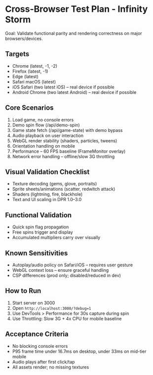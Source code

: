 # Cross-Browser Test Plan - Infinity Storm

Goal: Validate functional parity and rendering correctness on major browsers/devices.

## Targets
- Chrome (latest, -1, -2)
- Firefox (latest, -1)
- Edge (latest)
- Safari macOS (latest)
- iOS Safari (two latest iOS) – real device if possible
- Android Chrome (two latest Android) – real device if possible

## Core Scenarios
1. Load game, no console errors
2. Demo spin flow (/api/demo-spin)
3. Game state fetch (/api/game-state) with demo bypass
4. Audio playback on user interaction
5. WebGL render stability (shaders, particles, tweens)
6. Orientation handling on mobile
7. Performance – 60 FPS baseline (FrameMonitor overlay)
8. Network error handling – offline/slow 3G throttling

## Visual Validation Checklist
- Texture decoding (gems, glove, portraits)
- Sprite sheets/animations (scatter, redwitch attack)
- Shaders (lightning, fire, blackhole)
- Text and UI scaling in DPR 1.0–3.0

## Functional Validation
- Quick spin flag propagation
- Free spins trigger and display
- Accumulated multipliers carry over visually

## Known Sensitivities
- Autoplay/audio policy on Safari/iOS – requires user gesture
- WebGL context loss – ensure graceful handling
- CSP differences (prod only; disabled/reduced in dev)

## How to Run
1. Start server on 3000
2. Open `http://localhost:3000/?debug=1`
3. Use DevTools > Performance for 30s capture during spin
4. Use Throttling: Slow 3G + 4x CPU for mobile baseline

## Acceptance Criteria
- No blocking console errors
- P95 frame time under 16.7ms on desktop, under 33ms on mid-tier mobile
- Audio plays after first click/tap
- All assets render; no missing textures







